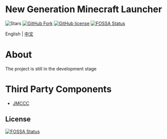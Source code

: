 # New Generation Minecraft Launcher
![Stars](https://img.shields.io/github/stars/LinkTechTips/NGML)
[![GitHub Fork](https://img.shields.io/github/forks/LinkTechTips/NGML?style=flat-square)](https://github.com/LinkTechTips/NGML/network/members)
[![GitHub license](https://img.shields.io/github/license/BeyondDimension/SteamTools?style=flat-square)](LICENSE)
[![FOSSA Status](https://app.fossa.com/api/projects/git%2Bgithub.com%2FLinkTechTips%2FNGML.svg?type=shield)](https://app.fossa.com/projects/git%2Bgithub.com%2FLinkTechTips%2FNGML?ref=badge_shield)

English | [中文](README_cn.md)
# About
The project is still in the development stage
# Third Party Components
* [JMCCC](https://github.com/to2mbn/JMCCC)

## License
[![FOSSA Status](https://app.fossa.com/api/projects/git%2Bgithub.com%2FLinkTechTips%2FNGML.svg?type=large)](https://app.fossa.com/projects/git%2Bgithub.com%2FLinkTechTips%2FNGML?ref=badge_large)